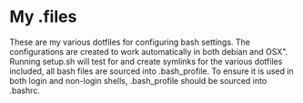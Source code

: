 # My .files
These are my various dotfiles for configuring bash settings. The configurations
are created to work automatically in both debian and OSX". Running setup.sh
will test for and create symlinks for the various dotfiles included, all bash
files are sourced into .bash_profile. To ensure it is used in both login and
non-login shells, .bash_profile should be sourced into .bashrc.

